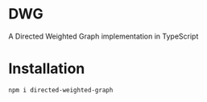 # DWG
A Directed Weighted Graph implementation in TypeScript

# Installation

```bash
npm i directed-weighted-graph
```
